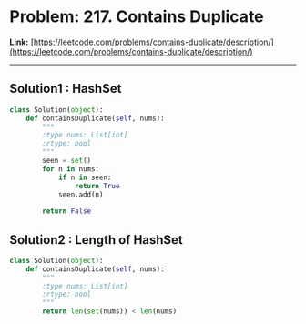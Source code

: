 # Problem: 217. Contains Duplicate
**Link:** [https://leetcode.com/problems/contains-duplicate/description/](https://leetcode.com/problems/contains-duplicate/description/)

---

## Solution1 : HashSet

```python
class Solution(object):
    def containsDuplicate(self, nums):
        """
        :type nums: List[int]
        :rtype: bool
        """
        seen = set()
        for n in nums:
            if n in seen:
                return True
            seen.add(n)
        
        return False
```

## Solution2 : Length of HashSet

```python
class Solution(object):
    def containsDuplicate(self, nums):
        """
        :type nums: List[int]
        :rtype: bool
        """
        return len(set(nums)) < len(nums)
```
